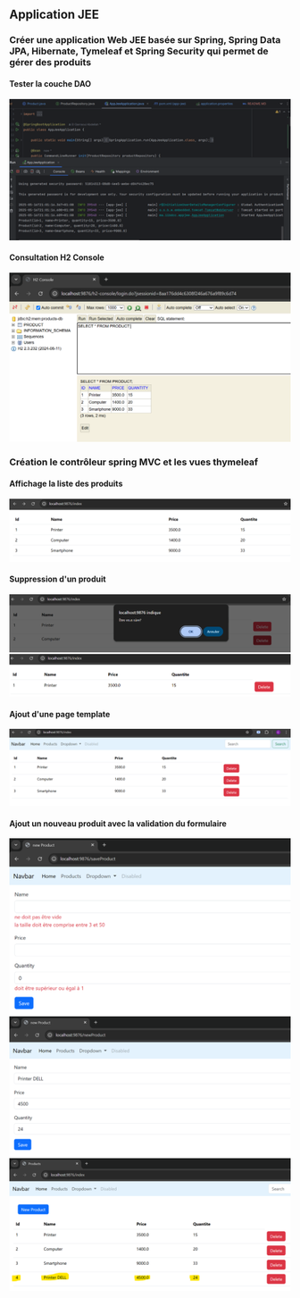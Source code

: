 <h2>Application JEE</h2>
<h3>Créer une application Web JEE basée sur Spring, Spring Data JPA, Hibernate, Tymeleaf et Spring Security qui permet de gérer des produits</h3>
<h4>Tester la couche DAO</h4>
<img src="./img/testCoucheDAO.png">

<h4>Consultation H2 Console</h4>
<img src="./img/H2Console.png">

<h3>Création le contrôleur spring MVC et les vues thymeleaf</h3>
<h4>Affichage la liste des produits</h4>
<img src="./img/listProduct.png">

<h4>Suppression d'un produit</h4>
<img src="./img/deleteConfirm.png">

<img src="./img/delete.png">

<h4>Ajout d'une page template</h4>
<img src="./img/pageTemplate.png">

<h4>Ajout un nouveau produit avec la validation du formulaire</h4>
<img src="./img/validateForm.png">
<img src="./img/addProduct.png">
<img src="./img/newProduct.png">

